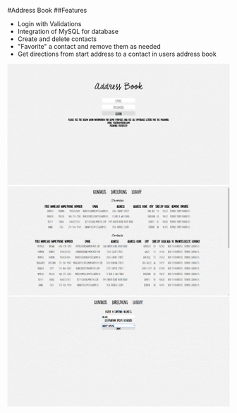 #Address Book 
##Features
* Login with Validations
* Integration of MySQL for database
* Create and delete contacts
* "Favorite" a contact and remove them as needed
* Get directions from start address to a contact in users address book

![login](login.PNG)
![maing_page](main_page.PNG)
![directions](directions.PNG)


